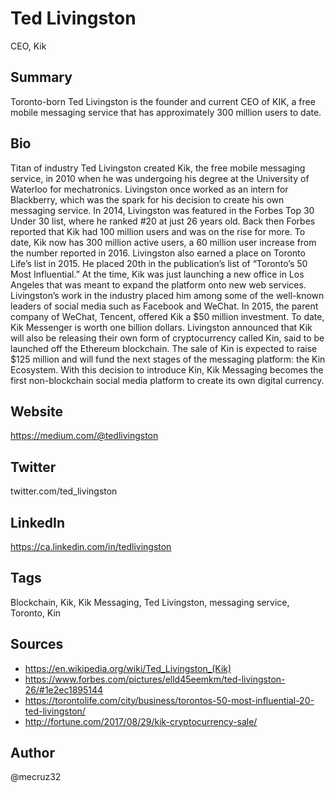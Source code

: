 # Ted Livingston
CEO, Kik

## Summary
Toronto-born Ted Livingston is the founder and current CEO of KIK, a free mobile messaging service that has approximately 300 million users to date. 

## Bio
Titan of industry Ted Livingston created Kik, the free mobile messaging service, in 2010 when he was undergoing his degree at the University of Waterloo for mechatronics. Livingston once worked as an intern for Blackberry, which was the spark for his decision to create his own messaging service. 
	In 2014, Livingston was featured in the Forbes Top 30 Under 30 list, where he ranked #20 at just 26 years old. Back then Forbes reported that Kik had 100 million users and was on the rise for more. To date, Kik now has 300 million active users, a 60 million user increase from the number reported in 2016. Livingston also earned a place on Toronto Life’s list in 2015. He placed 20th in the publication’s list of “Toronto’s 50 Most Influential.” At the time, Kik was just launching a new office in Los Angeles that was meant to expand the platform onto new web services.
Livingston’s work in the industry placed him among some of the well-known leaders of social media such as Facebook and WeChat. In 2015, the parent company of WeChat, Tencent, offered Kik a $50 million investment. To date, Kik Messenger is worth one billion dollars.
Livingston announced that Kik will also be releasing their own form of cryptocurrency called Kin, said to be launched off the Ethereum blockchain. The sale of Kin is expected to raise $125 million and will fund the next stages of the messaging platform: the Kin Ecosystem. With this decision to introduce Kin, Kik Messaging becomes the first non-blockchain social media platform to create its own digital currency. 

## Website
https://medium.com/@tedlivingston

## Twitter
twitter.com/ted_livingston

## LinkedIn
https://ca.linkedin.com/in/tedlivingston

## Tags
Blockchain, Kik, Kik Messaging, Ted Livingston, messaging service, Toronto, Kin

## Sources
* https://en.wikipedia.org/wiki/Ted_Livingston_(Kik)
* https://www.forbes.com/pictures/elld45eemkm/ted-livingston-26/#1e2ec1895144
* https://torontolife.com/city/business/torontos-50-most-influential-20-ted-livingston/
* http://fortune.com/2017/08/29/kik-cryptocurrency-sale/

## Author
@mecruz32
